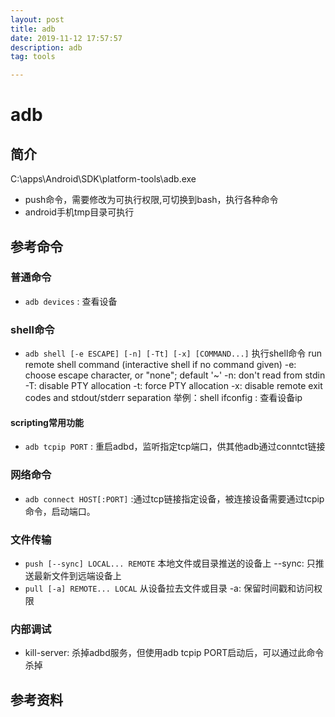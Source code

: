 ```yaml
---
layout: post
title: adb
date: 2019-11-12 17:57:57
description: adb
tag: tools

---
```


# adb

## 简介

C:\apps\Android\SDK\platform-tools\adb.exe

- push命令，需要修改为可执行权限,可切换到bash，执行各种命令
- android手机tmp目录可执行

## 参考命令

### 普通命令

- `adb devices` : 查看设备

### shell命令

- `adb shell [-e ESCAPE] [-n] [-Tt] [-x] [COMMAND...]` 执行shell命令
    run remote shell command (interactive shell if no command given)
    -e: choose escape character, or "none"; default '~'
    -n: don't read from stdin
    -T: disable PTY allocation
    -t: force PTY allocation
    -x: disable remote exit codes and stdout/stderr separation
    举例：shell ifconfig : 查看设备ip

#### scripting常用功能

- `adb tcpip PORT` : 重启adbd，监听指定tcp端口，供其他adb通过conntct链接

### 网络命令

- `adb connect HOST[:PORT]` :通过tcp链接指定设备，被连接设备需要通过tcpip命令，启动端口。

### 文件传输

- `push [--sync] LOCAL... REMOTE`
     本地文件或目录推送的设备上
     --sync: 只推送最新文件到远端设备上
- `pull [-a] REMOTE... LOCAL`
     从设备拉去文件或目录
     -a: 保留时间戳和访问权限

### 内部调试

- kill-server: 杀掉adbd服务，但使用adb tcpip PORT启动后，可以通过此命令杀掉

## 参考资料
